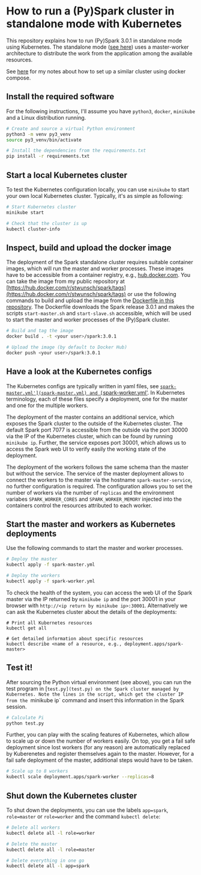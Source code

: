 # How to run a (Py)Spark cluster in standalone mode with Kubernetes

This repository explains how to run (Py)Spark 3.0.1 in standalone mode using Kubernetes. The standalone mode ([see here](https://spark.apache.org/docs/latest/spark-standalone.html)) uses a master-worker architecture to distribute the work from the application among the available resources.

See [here](https://github.com/stwunsch/docker-pyspark-cluster) for my notes about how to set up a similar cluster using docker compose.

## Install the required software

For the following instructions, I'll assume you have `python3`, `docker`, `minikube` and a Linux distribution running.

```bash
# Create and source a virtual Python environment
python3 -m venv py3_venv
source py3_venv/bin/activate

# Install the dependencies from the requirements.txt
pip install -r requirements.txt
```

## Start a local Kubernetes cluster

To test the Kubernetes configuration locally, you can use `minikube` to start your own local Kubernetes cluster. Typically, it's as simple as following:

```bash
# Start Kubernetes cluster
minikube start

# Check that the cluster is up
kubectl cluster-info
```

## Inspect, build and upload the docker image

The deployment of the Spark standalone cluster requires suitable container images, which will run the master and worker processes. These images have to be accessible from a container registry, e.g., [hub.docker.com](https://hub.docker.com). You can take the image from my public repository at [https://hub.docker.com/r/stwunsch/spark/tags](https://hub.docker.com/r/stwunsch/spark/tags) or use the following commands to build and upload the image from the [Dockerfile in this repository](Dockerfile). The Dockerfile downloads the Spark release 3.0.1 and makes the scripts `start-master.sh` and `start-slave.sh` accessible, which will be used to start the master and worker processes of the (Py)Spark cluster.

```bash
# Build and tag the image
docker build . -t <your user>/spark:3.0.1

# Upload the image (by default to Docker Hub)
docker push <your user>/spark:3.0.1
```

## Have a look at the Kubernetes configs

The Kubernetes configs are typically written in yaml files, see [`spark-master.yml'](spark-master.yml) and [`spark-worker.yml'](spark-worker.yml). In Kubernetes terminology, each of these files specify a deployment, one for the master and one for the multiple workers.

The deployment of the master contains an additional service, which exposes the Spark cluster to the outside of the Kubernetes cluster. The default Spark port 7077 is accessible from the outside via the port 30000 via the IP of the Kubernetes cluster, which can be found by running `minikube ip`. Further, the service exposes port 30001, which allows us to access the Spark web UI to verify easily the working state of the deployment.

The deployment of the workers follows the same schema than the master but without the service. The service of the master deployment allows to connect the workers to the master via the hostname `spark-master-service`, no further configuration is required. The configuration allows you to set the number of workers via the number of `replicas` and the environment variabes `SPARK_WORKER_CORES` and `SPARK_WORKER_MEMORY` injected into the containers control the resources attributed to each worker.

## Start the master and workers as Kubernetes deployments

Use the following commands to start the master and worker processes.

```bash
# Deploy the master
kubectl apply -f spark-master.yml

# Deploy the workers
kubectl apply -f spark-worker.yml
```

To check the health of the system, you can access the web UI of the Spark master via the IP returned by `minikube ip` and the port 30001 in your browser with `http://<ip return by minikube ip>:30001`. Alternatively we can ask the Kubernetes cluster about the details of the deployments:

```
# Print all Kubernetes resources
kubectl get all

# Get detailed information about specific resources
kubectl describe <name of a resource, e.g., deployment.apps/spark-master>
```

## Test it!

After sourcing the Python virtual environment (see above), you can run the test program in [`test.py](test.py) on the Spark cluster managed by Kubernetes. Note the lines in the script, which get the cluster IP from the `minikube ip` command and insert this information in the Spark session.

```bash
# Calculate Pi
python test.py
```

Further, you can play with the scaling features of Kubernetes, which allow to scale up or down the number of workers easily. On top, you get a fail safe deployment since lost workers (for any reason) are automatically replaced by Kuberenetes and register themselves again to the master. However, for a fail safe deployment of the master, additional steps would have to be taken.

```bash
# Scale up to 8 workers
kubectl scale deployment.apps/spark-worker --replicas=8
```

## Shut down the Kubernetes cluster

To shut down the deployments, you can use the labels `app=spark`, `role=master` or `role=worker` and the command `kubectl delete`:

```bash
# Delete all workers
kubectl delete all -l role=worker

# Delete the master
kubectl delete all -l role=master

# Delete everything in one go
kubectl delete all -l app=spark
```
